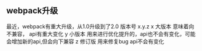 ## webpack升级
最近，webpack有重大升级，从1.0升级到了2.0
版本号
x.y.z
x 大版本 意味着向不兼容， api有重大变化
y 小版本 用来进行优化提升的，api也不会有变化，可能会增加新的api,但会向下兼容
z 修订版 用来修复bug api不会有变化 

